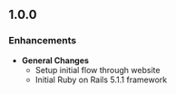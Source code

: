 ## 1.0.0

### Enhancements
- **General Changes**
  - Setup initial flow through website
  - Initial Ruby on Rails 5.1.1 framework
